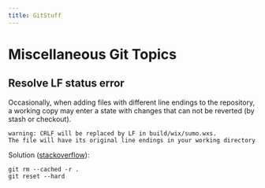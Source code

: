 ```yaml
---
title: GitStuff
---
```


# Miscellaneous Git Topics

## Resolve LF status error

Occasionally, when adding files with different line endings to the
repository, a working copy may enter a state with changes that can not
be reverted (by stash or checkout).

```
warning: CRLF will be replaced by LF in build/wix/sumo.wxs.
The file will have its original line endings in your working directory.
```

Solution
([stackoverflow](https://stackoverflow.com/questions/1967370/git-replacing-lf-with-crlf)):

```
git rm --cached -r .
git reset --hard
```